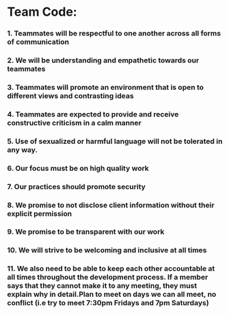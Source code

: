 # Team Code:
### 1. Teammates will be respectful to one another across all forms of communication
### 2. We will be understanding and empathetic towards our teammates
### 3. Teammates will promote an environment that is open to different views and contrasting ideas
### 4. Teammates are expected to provide and receive constructive criticism in a calm manner
### 5. Use of sexualized or harmful language will not be tolerated in any way.
### 6. Our focus must be on high quality work
### 7. Our practices should promote security
### 8. We promise to not disclose client information without their explicit permission
### 9. We promise to be transparent with our work
### 10. We will strive to be welcoming and inclusive at all times
### 11. We also need to be able to keep each other accountable at all times throughout the development process. If a member says that they cannot make it to any meeting, they must explain why in detail.Plan to meet on days we can all meet, no conflict (i.e try to meet 7:30pm Fridays and 7pm Saturdays)

